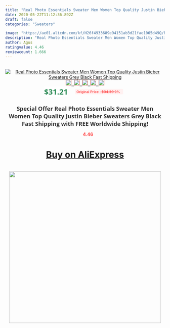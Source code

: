 ```yaml
---
title: "Real Photo Essentials Sweater Men Women Top Quality Justin Bieber Sweaters Grey Black Fast Shipping"
date: 2020-05-22T11:12:36.892Z
draft: false
categories: "Sweaters"

image: "https://ae01.alicdn.com/kf/H26f4933689e94151ab3d21fae1065d49Q/Real-Photo-Essentials-Sweater-Men-Women-Top-Quality-Justin-Bieber-Sweaters-Grey-Black-Fast-Shipping.jpg"
description: "Real Photo Essentials Sweater Men Women Top Quality Justin Bieber Sweaters Grey Black Fast Shipping"
author: Agus
ratingvalue: 4.46
reviewcount: 1.666
---
```

<br>
<div style="text-align: center;">
<a href="https://s.click.aliexpress.com/e/_Atpvgv" target="_blank" rel="nofollow noopener noreferrer"><img alt="Real Photo Essentials Sweater Men Women Top Quality Justin Bieber Sweaters Grey Black Fast Shipping" class="magnifier-image" src="https://ae01.alicdn.com/kf/H26f4933689e94151ab3d21fae1065d49Q/Real-Photo-Essentials-Sweater-Men-Women-Top-Quality-Justin-Bieber-Sweaters-Grey-Black-Fast-Shipping.jpg_640x640.jpg">
<br>
<img style="border:1px solid salmon" src="https://ae01.alicdn.com/kf/H26f4933689e94151ab3d21fae1065d49Q/Real-Photo-Essentials-Sweater-Men-Women-Top-Quality-Justin-Bieber-Sweaters-Grey-Black-Fast-Shipping.jpg_120x120.jpg">&nbsp;&nbsp;<img style="border:1px solid salmon" src="https://ae01.alicdn.com/kf/H3d489351aace4d0aae9296bc0c7eac2a4/Real-Photo-Essentials-Sweater-Men-Women-Top-Quality-Justin-Bieber-Sweaters-Grey-Black-Fast-Shipping.jpg_120x120.jpg">&nbsp;&nbsp;<img style="border:1px solid salmon" src="https://ae01.alicdn.com/kf/H7b189a5fae2148a6838e72a1627a20617/Real-Photo-Essentials-Sweater-Men-Women-Top-Quality-Justin-Bieber-Sweaters-Grey-Black-Fast-Shipping.jpg_120x120.jpg">&nbsp;&nbsp;<img style="border:1px solid salmon" src="https://ae01.alicdn.com/kf/Hb7849162b26549e8a1333f451a0c2cdcX/Real-Photo-Essentials-Sweater-Men-Women-Top-Quality-Justin-Bieber-Sweaters-Grey-Black-Fast-Shipping.jpg_120x120.jpg">&nbsp;&nbsp;<img style="border:1px solid salmon" src="https://ae01.alicdn.com/kf/H9ae585e4e7864f5babbb6b0cfb3a6988M/Real-Photo-Essentials-Sweater-Men-Women-Top-Quality-Justin-Bieber-Sweaters-Grey-Black-Fast-Shipping.jpg_120x120.jpg"></a></div><br0>
<div style="text-align: center;"><span style="background-color: white; border: 0px; box-sizing: border-box; color: seagreen; display: inline-block; font-family: &quot;open sans&quot; , &quot;arial&quot; , &quot;helvetica&quot; , sans-serif , &quot;heiti&quot;; font-size: 24px; font-stretch: inherit; font-weight: 700; line-height: inherit; margin: 0px 10px 0px 0px; padding: 0px; vertical-align: middle;">$31.21 </span>
<span style="background: rgb(255 , 241 , 241); border-radius: 3px; border: 0px; box-sizing: border-box; color: #ff4747; display: inline-block; font-family: inherit; font-size: 12px; font-stretch: inherit; font-style: inherit; font-variant: inherit; font-weight: 600; line-height: inherit; margin: 0px; padding: 2px 5px; transform: scale(0.9); vertical-align: middle;">Original Price : <b style="text-decoration: line-through;">$34.30 </b> 9%&nbsp;&nbsp;</span></div>
<h1 style="color: #333333; display: inline-block; font-family: &quot;open sans&quot; , &quot;arial&quot; , &quot;helvetica&quot; , sans-serif , &quot;heiti&quot;; font-size: 18px; font-stretch: inherit; font-weight: 700; text-align: center;">Special Offer Real Photo Essentials Sweater Men Women Top Quality Justin Bieber Sweaters Grey Black Fast Shipping with FREE Worldwide Shipping!</h1>
<div style="color: #ff4747; text-align: center;">
<img src="https://4.bp.blogspot.com/-M0ZcTcb-5uY/XleCXlxnR4I/AAAAAAAAAEc/OrjgMkXV1oMQFaCRZj5HQwOCBcu3w1FegCPcBGAYYCw/s1600/star.png" style="height: 15px;">&nbsp;<b>4.46</b></div>
<div class="button_cont" align="center"><a class="buynow_a" href="https://s.click.aliexpress.com/e/_Atpvgv" target="_blank" rel="nofollow noopener noreferrer"><H1>Buy on AliExpress</H1></a></div><br>
<div class="separator" style="clear: both; text-align: center;">
<img src="https://lh3.googleusercontent.com/-pTy5HemUv9M/XlePHvY0dAI/AAAAAAAAAE4/0nX5iRUoIWY8eMW9Dpxeirr157OZliDIgCLcBGAsYHQ/s1600/badge.gif" width="480">
</div>
